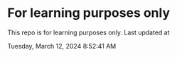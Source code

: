 # For learning purposes only
This repo is for learning purposes only.
Last updated at

Tuesday, March 12, 2024 8:52:41 AM

